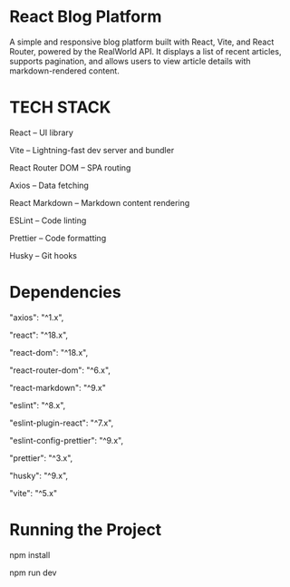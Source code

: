 # React Blog Platform
A simple and responsive blog platform built with React, Vite, and React Router, powered by the RealWorld API. It displays a list of recent articles, supports pagination, and allows users to view article details with markdown-rendered content.

# TECH STACK
React – UI library

Vite – Lightning-fast dev server and bundler

React Router DOM – SPA routing

Axios – Data fetching

React Markdown – Markdown content rendering

ESLint – Code linting

Prettier – Code formatting

Husky – Git hooks

# Dependencies
  "axios": "^1.x",
  
  "react": "^18.x",
  
  "react-dom": "^18.x",
  
  "react-router-dom": "^6.x",
  
  "react-markdown": "^9.x"
  
  "eslint": "^8.x",
  
  "eslint-plugin-react": "^7.x",
  
  "eslint-config-prettier": "^9.x",
  
  "prettier": "^3.x",
  
  "husky": "^9.x",
  
  "vite": "^5.x"

 # Running the Project
npm install

npm run dev

